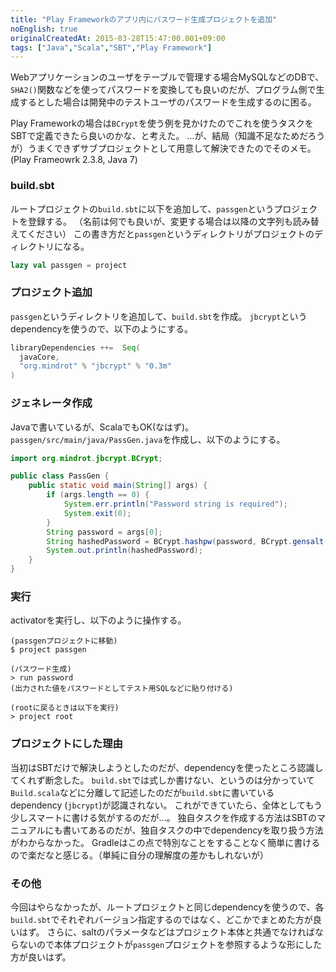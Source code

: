 ```yaml
---
title: "Play Frameworkのアプリ内にパスワード生成プロジェクトを追加"
noEnglish: true
originalCreatedAt: 2015-03-28T15:47:00.001+09:00
tags: ["Java","Scala","SBT","Play Framework"]
---
```

Webアプリケーションのユーザをテーブルで管理する場合MySQLなどのDBで、`SHA2()`関数などを使ってパスワードを変換しても良いのだが、プログラム側で生成するとした場合は開発中のテストユーザのパスワードを生成するのに困る。

Play Frameworkの場合は`BCrypt`を使う例を見かけたのでこれを使うタスクをSBTで定義できたら良いのかな、と考えた。
…が、結局（知識不足なためだろうが）うまくできずサブプロジェクトとして用意して解決できたのでそのメモ。
(Play Frameowrk 2.3.8, Java 7)

<!--more-->

### build.sbt

ルートプロジェクトの`build.sbt`に以下を追加して、`passgen`というプロジェクトを登録する。
（名前は何でも良いが、変更する場合は以降の文字列も読み替えてください）
この書き方だと`passgen`というディレクトリがプロジェクトのディレクトリになる。

```scala
lazy val passgen = project
```
 
### プロジェクト追加

`passgen`というディレクトリを追加して、`build.sbt`を作成。
`jbcrypt`というdependencyを使うので、以下のようにする。

```scala
libraryDependencies ++=  Seq(
  javaCore,
  "org.mindrot" % "jbcrypt" % "0.3m"
)
```

### ジェネレータ作成

Javaで書いているが、ScalaでもOK(なはず)。
`passgen/src/main/java/PassGen.java`を作成し、以下のようにする。

```java
import org.mindrot.jbcrypt.BCrypt;

public class PassGen {
    public static void main(String[] args) {
        if (args.length == 0) {
            System.err.println("Password string is required");
            System.exit(0);
        }
        String password = args[0];
        String hashedPassword = BCrypt.hashpw(password, BCrypt.gensalt(8));
        System.out.println(hashedPassword);
    }
}
```

### 実行

activatorを実行し、以下のように操作する。

```
(passgenプロジェクトに移動)
$ project passgen

(パスワード生成)
> run password
(出力された値をパスワードとしてテスト用SQLなどに貼り付ける)

(rootに戻るときは以下を実行)
> project root
```

### プロジェクトにした理由

当初はSBTだけで解決しようとしたのだが、dependencyを使ったところ認識してくれず断念した。
`build.sbt`では式しか書けない、というのは分かっていて`Build.scala`などに分離して記述したのだが`build.sbt`に書いているdependency (`jbcrypt`)が認識されない。
これができていたら、全体としてもう少しスマートに書ける気がするのだが…。
独自タスクを作成する方法はSBTのマニュアルにも書いてあるのだが、独自タスクの中でdependencyを取り扱う方法がわからなかった。
Gradleはこの点で特別なことをすることなく簡単に書けるので楽だなと感じる。（単純に自分の理解度の差かもしれないが）

### その他

今回はやらなかったが、ルートプロジェクトと同じdependencyを使うので、各`build.sbt`でそれぞれバージョン指定するのではなく、どこかでまとめた方が良いはず。
さらに、saltのパラメータなどはプロジェクト本体と共通でなければならないので本体プロジェクトが`passgen`プロジェクトを参照するような形にした方が良いはず。
